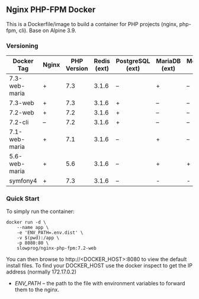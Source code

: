 ## Nginx PHP-FPM Docker

This is a Dockerfile/image to build a container for PHP projects (nginx, php-fpm, cli). Base on Alpine 3.9.

### Versioning

| Docker Tag | Nginx | PHP Version | Redis (ext) | PostgreSQL (ext) | MariaDB (ext) | MongoDB (ext) |
|-----|-------|--------|--------|--------|--------|--------|
| 7.3-web-maria | + | 7.3 | 3.1.6 | – | + | – |
| 7.3-web | + | 7.3 | 3.1.6 | + | – | – |
| 7.2-web | + | 7.2 | 3.1.6 | + | – | – |
| 7.2-cli | – | 7.2 | 3.1.6 | + | – | – |
| 7.1-web-maria | + | 7.1 | 3.1.6 | – | + | – |
| 5.6-web-maria | + | 5.6 | 3.1.6 | – | + | + |
| symfony4 | + | 7.3 | 3.1.6 | – | - | - |

### Quick Start

To simply run the container:

```
docker run -d \
    --name app \
    -e 'ENV_PATH=.env.dist' \
    -v $(pwd):/app \
    -p 8080:80 \
    slowprog/nginx-php-fpm:7.2-web
```

You can then browse to http://<DOCKER_HOST>:8080 to view the default install files. To find your DOCKER_HOST use the docker inspect to get the IP address (normally 172.17.0.2)

* *ENV_PATH* – the path to the file with environment variables to forward them to the nginx.

